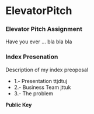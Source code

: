 ElevatorPitch
=============

### Elevator Pitch Assignment
Have you ever ... bla bla bla


### Index Presenation
Description of my index preoposal

* 1.- Presentation
ttjdtuj
* 2.- Business Team
jttuk
* 3.- The problem

**Public Key**
